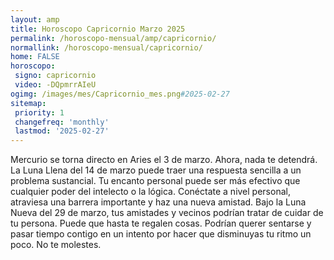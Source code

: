 ```yaml
---
layout: amp
title: Horoscopo Capricornio Marzo 2025 
permalink: /horoscopo-mensual/amp/capricornio/
normallink: /horoscopo-mensual/capricornio/
home: FALSE
horoscopo:
 signo: capricornio
 video: -DQpmrrAIeU
ogimg: /images/mes/Capricornio_mes.png#2025-02-27
sitemap:
 priority: 1
 changefreq: 'monthly'
 lastmod: '2025-02-27'
---
```



Mercurio se torna directo en Aries el 3 de marzo. Ahora, nada te detendrá. La Luna Llena del 14 de marzo puede traer una respuesta sencilla a un problema sustancial. Tu encanto personal puede ser más efectivo que cualquier poder del intelecto o la lógica. Conéctate a nivel personal, atraviesa una barrera importante y haz una nueva amistad. Bajo la Luna Nueva del 29 de marzo, tus amistades y vecinos podrían tratar de cuidar de tu persona. Puede que hasta te regalen cosas. Podrían querer sentarse y pasar tiempo contigo en un intento por hacer que disminuyas tu ritmo un poco. No te molestes.